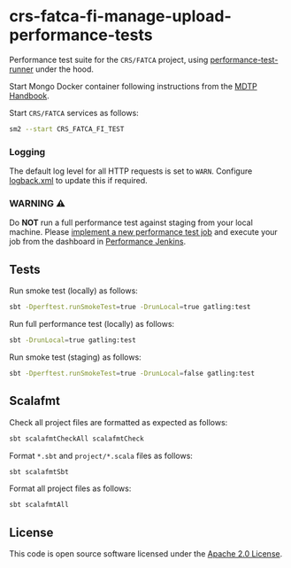 
# crs-fatca-fi-manage-upload-performance-tests

Performance test suite for the `CRS/FATCA` project, using [performance-test-runner](https://github.com/hmrc/performance-test-runner) under the hood.

Start Mongo Docker container following instructions from the [MDTP Handbook](https://docs.tax.service.gov.uk/mdtp-handbook/documentation/developer-set-up/set-up-mongodb.html).

Start `CRS/FATCA` services as follows:

```bash
sm2 --start CRS_FATCA_FI_TEST
```

### Logging

The default log level for all HTTP requests is set to `WARN`. Configure [logback.xml](src/test/resources/logback.xml) to update this if required.

### WARNING :warning:

Do **NOT** run a full performance test against staging from your local machine. Please [implement a new performance test job](https://docs.tax.service.gov.uk/mdtp-handbook/documentation/mdtp-test-approach/performance-testing/performance-test-a-microservice/index.html) and execute your job from the dashboard in [Performance Jenkins](https://performance.tools.staging.tax.service.gov.uk).

## Tests

Run smoke test (locally) as follows:

```bash
sbt -Dperftest.runSmokeTest=true -DrunLocal=true gatling:test
```

Run full performance test (locally) as follows:

```bash
sbt -DrunLocal=true gatling:test
```

Run smoke test (staging) as follows:

```bash
sbt -Dperftest.runSmokeTest=true -DrunLocal=false gatling:test
```

## Scalafmt

Check all project files are formatted as expected as follows:

```bash
sbt scalafmtCheckAll scalafmtCheck
```

Format `*.sbt` and `project/*.scala` files as follows:

```bash
sbt scalafmtSbt
```

Format all project files as follows:

```bash
sbt scalafmtAll
```

## License

This code is open source software licensed under the [Apache 2.0 License]("http://www.apache.org/licenses/LICENSE-2.0.html").

